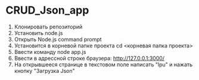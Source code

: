 # CRUD_Json_app
1. Клонировать репозиторий
2. Установить node.js
3. Открыть Node.js command prompt
4. Установится в корневой папке проекта cd <корневая папка проекта>
5. Ввести команду node app.js
6. Ввести в адрессной строке браузера: http://127.0.0.1:3000/
7. На открывшееся странице в текстовом поле написать "lpu" и нажать кнопку "Загрузка Json"
